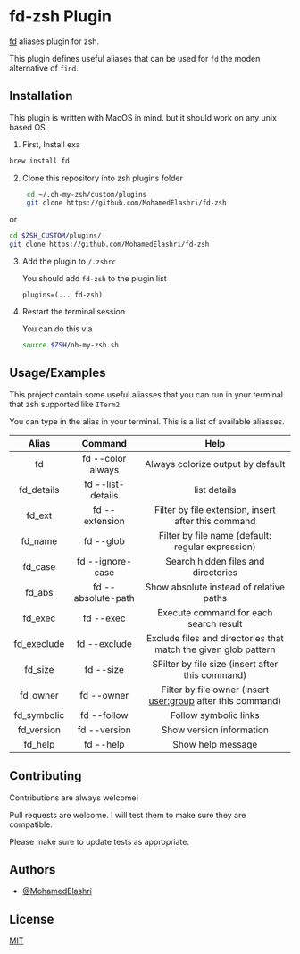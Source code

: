 
# fd-zsh Plugin

[fd](https://github.com/sharkdp/fd) aliases plugin for zsh.

This plugin defines useful aliases that can be used for `fd` the moden alternative of `find`.



## Installation 
This plugin is written with MacOS in mind. but it should work on any unix based OS.

1. First, Install exa 

```bash
brew install fd
```
2. Clone this repository into zsh plugins folder 
   ```bash
    cd ~/.oh-my-zsh/custom/plugins
    git clone https://github.com/MohamedElashri/fd-zsh
   ```
 or 

```bash
cd $ZSH_CUSTOM/plugins/
git clone https://github.com/MohamedElashri/fd-zsh
```
3. Add the plugin to `/.zshrc`

   You should add `fd-zsh` to the plugin list 

   `plugins=(... fd-zsh)`

4. Restart the terminal session

   You can do this via 
   ``` zsh
   source $ZSH/oh-my-zsh.sh
   ```



  
## Usage/Examples
This project contain some useful aliasses that you can run in your terminal that zsh supported like `ITerm2`. 

You can type in the alias in your terminal. This is a list of available aliasses.


| Alias | Command            | Help                                                     |
|:-----:|:------------------:|:--------------------------------------------------------:|
| fd    | fd --color always                | Always colorize output by default |
| fd_details     | fd  --list-details            | list details                                          |
| fd_ext    | fd --extension             | Filter by file extension, insert <extension> after this command                                                |
| fd_name   | fd --glob | Filter by file name (default: regular expression)                    |
| fd_case    | fd --ignore-case    |  Search hidden files and directories                                                 |
| fd_abs    | fd --absolute-path   | Show absolute instead of relative paths                                    |
| fd_exec  | fd --exec         | Execute command for each search result                                                |
| fd_execlude    | fd --exclude             | Exclude files and directories that match the given glob pattern <pattern>                                 |
| fd_size    | fd --size    |  SFilter by file size (insert <size> after this command)                                                 |
| fd_owner    | fd --owner    |  Filter by file owner (insert <user:group> after this command)                                                 |
| fd_symbolic    | fd --follow    |  Follow symbolic links                                                 |
| fd_version    | fd --version    |  Show version information                                                 |
| fd_help    | fd --help    |  Show help message                                                 |


  
## Contributing

Contributions are always welcome!

Pull requests are welcome. I will test them to make sure they are compatible. 

Please make sure to update tests as appropriate.


  
## Authors

- [@MohamedElashri](https://www.github.com/MohamedElashri)

  
## License

[MIT](https://choosealicense.com/licenses/mit/)

  
